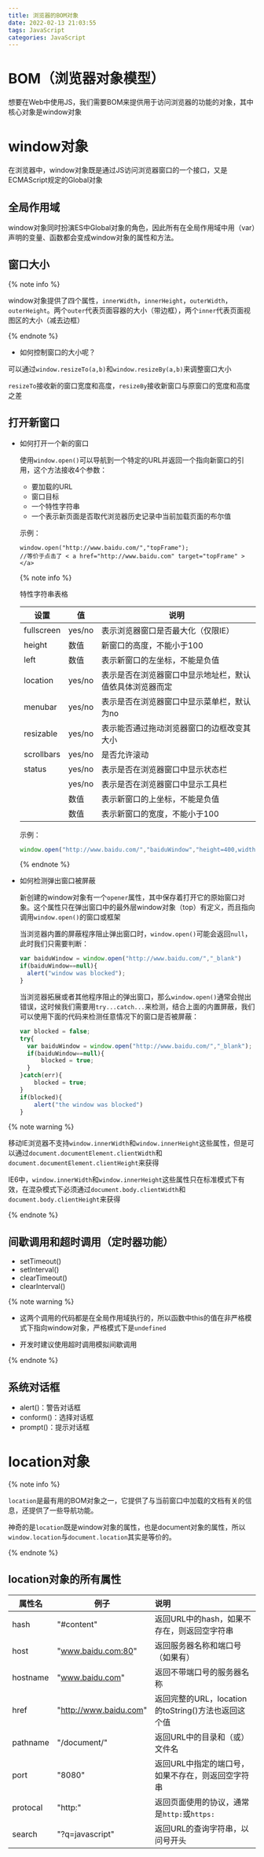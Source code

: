 ```yaml
---
title: 浏览器的BOM对象
date: 2022-02-13 21:03:55
tags: JavaScript
categories: JavaScript
---
```


# BOM（浏览器对象模型）

想要在Web中使用JS，我们需要BOM来提供用于访问浏览器的功能的对象，其中核心对象是window对象

# window对象

在浏览器中，window对象既是通过JS访问浏览器窗口的一个接口，又是ECMAScript规定的Global对象

## 全局作用域

window对象同时扮演ES中Global对象的角色，因此所有在全局作用域中用（var）声明的变量、函数都会变成window对象的属性和方法。

## 窗口大小

{% note info %}

window对象提供了四个属性，`innerWidth`，`innerHeight`，`outerWidth`，`outerHeight`。两个`outer`代表页面容器的大小（带边框），两个`inner`代表页面视图区的大小（减去边框）

{% endnote %}

- 如何控制窗口的大小呢？

可以通过`window.resizeTo(a,b)`和`window.resizeBy(a,b)`来调整窗口大小

`resizeTo`接收新的窗口宽度和高度，`resizeBy`接收新窗口与原窗口的宽度和高度之差

## 打开新窗口

- 如何打开一个新的窗口

  使用`window.open()`可以导航到一个特定的URL并返回一个指向新窗口的引用，这个方法接收4个参数：

  - 要加载的URL
  - 窗口目标
  - 一个特性字符串
  - 一个表示新页面是否取代浏览器历史记录中当前加载页面的布尔值

  示例：

  ```
  window.open("http://www.baidu.com/","topFrame");
  //等价于点击了 < a href="http://www.baidu.com" target="topFrame" ></a>
  ```

  {% note info %}

  特性字符串表格

  | 设置       | 值     | 说明                                                     |
  | ---------- | ------ | -------------------------------------------------------- |
  | fullscreen | yes/no | 表示浏览器窗口是否最大化（仅限IE）                       |
  | height     | 数值   | 新窗口的高度，不能小于100                                |
  | left       | 数值   | 表示新窗口的左坐标，不能是负值                           |
  | location   | yes/no | 表示是否在浏览器窗口中显示地址栏，默认值依具体浏览器而定 |
  | menubar    | yes/no | 表示是否在浏览器窗口中显示菜单栏，默认为no               |
  | resizable  | yes/no | 表示能否通过拖动浏览器窗口的边框改变其大小               |
  | scrollbars | yes/no | 是否允许滚动                                             |
  | status     | yes/no | 表示是否在浏览器窗口中显示状态栏                         |
  |            | yes/no | 表示是否在浏览器窗口中显示工具栏                         |
  |            | 数值   | 表示新窗口的上坐标，不能是负值                           |
  |            | 数值   | 表示新窗口的宽度，不能小于100                            |

  示例：

  ```js
  window.open("http://www.baidu.com/","baiduWindow","height=400,width=400,top=10,left=10,resizable=yes")
  ```

  {% endnote %}

- 如何检测弹出窗口被屏蔽

  新创建的window对象有一个`opener`属性，其中保存着打开它的原始窗口对象。这个属性只在弹出窗口中的最外层window对象（top）有定义，而且指向调用`window.open()`的窗口或框架

  当浏览器内置的屏蔽程序阻止弹出窗口时，`window.open()`可能会返回`null`，此时我们只需要判断：

  ```js
  var baiduWindow = window.open("http://www.baidu.com/","_blank")
  if(baiduWindow==null){
  	alert("window was blocked");
  }
  ```

  当浏览器拓展或者其他程序阻止的弹出窗口，那么`window.open()`通常会抛出错误，这时候我们需要用`try...catch...`来检测，结合上面的内置屏蔽，我们可以使用下面的代码来检测任意情况下的窗口是否被屏蔽：

  ```js
  var blocked = false;
  try{
  	var baiduWindow = window.open("http://www.baidu.com/","_blank");
  	if(baiduWindow==null){
  		blocked = true;
  	}
  }catch(err){
      blocked = true;
  }
  if(blocked){
      alert("the window was blocked")
  }
  ```

{% note warning %}

移动IE浏览器不支持`window.innerWidth`和`window.innerHeight`这些属性，但是可以通过`document.documentElement.clientWidth`和`document.documentElement.clientHeight`来获得

IE6中，`window.innerWidth`和`window.innerHeight`这些属性只在标准模式下有效，在混杂模式下必须通过`document.body.clientWidth`和`document.body.clientHeight`来获得 

{% endnote %}

## 间歇调用和超时调用（定时器功能）

- setTimeout()
- setInterval()
- clearTimeout()
- clearInterval()

{% note warning %}

- 这两个调用的代码都是在全局作用域执行的，所以函数中this的值在非严格模式下指向window对象，严格模式下是`undefined`

- 开发时建议使用超时调用模拟间歇调用

{% endnote %}

## 系统对话框

- alert()：警告对话框
- conform()：选择对话框
- prompt()：提示对话框

# location对象

{% note info %}

`location`是最有用的BOM对象之一，它提供了与当前窗口中加载的文档有关的信息，还提供了一些导航功能。

神奇的是`location`既是window对象的属性，也是document对象的属性，所以`window.location`与`document.location`其实是等价的。

{% endnote %}

## location对象的所有属性

| 属性名   | 例子                   | 说明                                                |
| -------- | ---------------------- | :-------------------------------------------------- |
| hash     | "#content"             | 返回URL中的hash，如果不存在，则返回空字符串         |
| host     | "www.baidu.com:80"     | 返回服务器名称和端口号（如果有）                    |
| hostname | "www.baidu.com"        | 返回不带端口号的服务器名称                          |
| href     | "http://www.baidu.com" | 返回完整的URL，location的toString()方法也返回这个值 |
| pathname | "/document/"           | 返回URL中的目录和（或）文件名                       |
| port     | "8080"                 | 返回URL中指定的端口号，如果不存在，则返回空字符串   |
| protocal | "http:"                | 返回页面使用的协议，通常是`http:`或`https:`         |
| search   | "?q=javascript"        | 返回URL的查询字符串，以问号开头                     |
